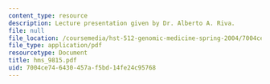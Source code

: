 ```yaml
---
content_type: resource
description: Lecture presentation given by Dr. Alberto A. Riva.
file: null
file_location: /coursemedia/hst-512-genomic-medicine-spring-2004/7004ce746430457af5bd14fe24c95768_hms_9815.pdf
file_type: application/pdf
resourcetype: Document
title: hms_9815.pdf
uid: 7004ce74-6430-457a-f5bd-14fe24c95768
---
```

